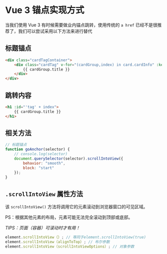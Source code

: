 # Vue 3 锚点实现方式

当我们使用 Vue 3 有时候需要做业内锚点跳转，使用传统的 `a href` 已经不是很推荐了，我们可以尝试采用以下方法来进行替代

## 标题锚点

```html
<div class="cardTagContainer">
    <div class="cardTag" v-for="(cardGroup,index) in card.cardInfo" :key="cardGroup" @click="goAnchor('#tag' + index)">
        {{ cardGroup.title }}
    </div>
</div>
```

## 跳转内容

```html
<h1 :id="'tag' + index">
    {{ cardGroup.title }}
</h1>
```

## 相关方法

```js
// 标题锚点
function goAnchor(selector) {
    // console.log(selector)
    document.querySelector(selector).scrollIntoView({
        behavior: "smooth",
        block: "start"
    });
}
```

## `.scrollIntoView` 属性方法

该 `scrollIntoView()` 方法将调用它的元素滚动到浏览器窗口的可见区域。

PS：根据其他元素的布局，元素可能无法完全滚动到顶部或底部。

_TIPS：页面（容器）可滚动时才有用！_

```js
element.scrollIntoView（）; // 等同于element.scrollIntoView(true)
element.scrollIntoView（alignToTop）; // 布尔参数
element.scrollIntoView（scrollIntoViewOptions）; // 对象参数
```
